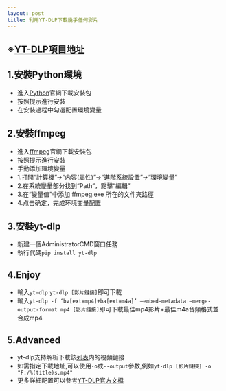 ```yaml
---
layout: post
title: 利用YT-DLP下載幾乎任何影片
---
```


## ※[YT-DLP項目地址](https://github.com/yt-dlp/yt-dlp) ##

## 1.安裝Python環境

- 進入[Python](https://www.python.org/downloads/)官網下載安裝包
- 按照提示進行安裝
- 在安裝過程中勾選配置環境變量

## 2.安裝ffmpeg

- 進入[ffmpeg](https://www.ffmpeg.org)官網下載安裝包
- 按照提示進行安裝
- 手動添加環境變量
 - 1.打開“計算機”->“内容(屬性)”->“進階系統設置”->“環境變量”
 - 2.在系統變量部分找到“Path”，點擊“編輯”
 - 3.在“變量值”中添加 ffmpeg.exe 所在的文件夾路徑
 - 4.点击确定，完成环境变量配置

## 3.安裝yt-dlp

- 新建一個AdministratorCMD窗口任務
- 執行代碼`pip install yt-dlp`

## 4.Enjoy

- 輸入`yt-dlp` `yt-dlp [影片鏈接]`即可下載
- 輸入`yt-dlp -f ‘bv[ext=mp4]+ba[ext=m4a]’ –embed-metadata –merge-output-format mp4 [影片鏈接]`即可下載最佳mp4影片+最佳m4a音頻格式並合成mp4

## 5.Advanced

- yt-dlp支持解析下載該[列表](https://github.com/yt-dlp/yt-dlp/blob/master/supportedsites.md)内的視頻鏈接
- 如需指定下載地址,可以使用`-o`或`--output`參數,例如`yt-dlp [影片鏈接] -o "F:/%(title)s.mp4"`
- 更多詳細配置可以參考[YT-DLP官方文檔](https://github.com/yt-dlp/yt-dlp?tab=readme-ov-file#usage-and-options)
